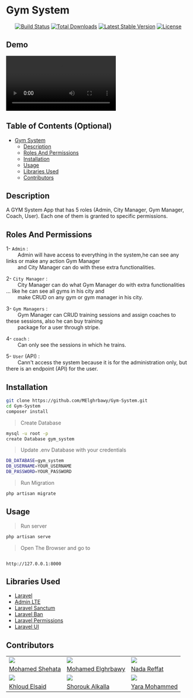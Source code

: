 # Gym System

<p align="center">
<a href="https://travis-ci.org/laravel/framework"><img src="https://travis-ci.org/laravel/framework.svg" alt="Build Status"></a>
<a href="https://packagist.org/packages/laravel/framework"><img src="https://img.shields.io/packagist/dt/laravel/framework" alt="Total Downloads"></a>
<a href="https://packagist.org/packages/laravel/framework"><img src="https://img.shields.io/packagist/v/laravel/framework" alt="Latest Stable Version"></a>
<a href="https://packagist.org/packages/laravel/framework"><img src="https://img.shields.io/packagist/l/laravel/framework" alt="License"></a>
</p>

## Demo
<video controls>
  <source src="documentation\video\VID-20220910-WA00111.mp4" type="video/mp4">
</video>

## Table of Contents (Optional)

-   [Gym System](#gym-app)
    -   [Description](#description)
    -   [Roles And Permissions](#roles-and-permissions)
    -   [Installation](#installation)
    -   [Usage](#usage)
    -   [Libraries Used](#libraries-used)
    -   [Contributors](#contributors)

## Description

A GYM System App that has 5 roles (Admin, City Manager, Gym Manager, Coach, User). Each one of them is granted to specific permissions.

## Roles And Permissions

1- `Admin` :  
&nbsp; &nbsp; &nbsp; &nbsp; Admin will have access to everything in the system,he can see any links or make any action Gym Manager  
&nbsp; &nbsp; &nbsp; &nbsp; and City Manager can do with these extra functionalities.

2- `City Manager` :  
&nbsp; &nbsp; &nbsp; &nbsp; City Manager can do what Gym Manager do with extra functionalities … like he can see all gyms in his city and  
&nbsp; &nbsp; &nbsp; &nbsp; make CRUD on any gym or gym manager in his city.

3- `Gym Managers` :  
&nbsp; &nbsp; &nbsp; &nbsp; Gym Manager can CRUD training sessions and assign coaches to these sessions, also he can buy training  
&nbsp; &nbsp; &nbsp; &nbsp; package for a user through stripe.

4- `coach` :  
&nbsp; &nbsp; &nbsp; &nbsp; Can only see the sessions in which he trains.

5- `User` (API) :  
&nbsp; &nbsp; &nbsp; &nbsp; Cann't access the system because it is for the administration only, but there is an endpoint (API) for the user.

## Installation

```bash
git clone https://github.com/MElghrbawy/Gym-System.git
cd Gym-System
composer install
```

> Create Database

```bash
mysql -u root -p
create Database gym_system
```

> Update .env Database with your credentials

```bash
DB_DATABASE=gym_system
DB_USERNAME=YOUR_USERNAME
DB_PASSWORD=YOUR_PASSWORD
```

> Run Migration

```bash
php artisan migrate
```

## Usage

> Run server

```bash
php artisan serve
```

> Open The Browser and go to

```

http://127.0.0.1:8000

```

## Libraries Used

-   [Laravel](https://laravel.com/)
-   [Admin LTE](https://adminlte.io/)
-   [Laravel Sanctum](https://github.com/laravel/sanctum/)
-   [Laravel Ban](https://github.com/cybercog/laravel-ban/)
-   [Laravel Permissions](https://github.com/spatie/laravel-permission/)
-   [Laravel UI](https://github.com/laravel/ui)

## Contributors

<table>
  <tr>
    <td>
      <img src="https://avatars.githubusercontent.com/u/33490779?v=4" />
    </td>
    <td>
      <img src="https://avatars.githubusercontent.com/u/97922599?v=4" />
    </td>
    <td>
      <img src="https://avatars.githubusercontent.com/u/97697512?v=4" />
    </td>
  </tr>
  <tr>
    <td>
      <a href="https://github.com/MohamedShehata15">Mohamed Shehata</a>
    </td>
      <td>
      <a href="https://github.com/MElghrbawy">Mohamed Elghrbawy</a>
    </td>
     <td>
      <a href="https://github.com/nadareffat98">Nada Reffat</a>
    </td>
  </tr>
  <tr>
    <td>
      <img src="https://avatars.githubusercontent.com/u/83234154?v=4" />
    </td>
    <td>
      <img src="https://avatars.githubusercontent.com/u/97697351?v=4" />
    </td>
    <td>
      <img src="https://avatars.githubusercontent.com/u/97316532?v=4" />
    </td>
  </tr>
  <tr>
    <td>
      <a href="https://github.com/khloud44">Khloud Elsaid</a>
    </td>
      <td>
      <a href="https://github.com/shoroukalkalla">Shorouk Alkalla</a>
    </td>
     <td>
      <a href="https://github.com/YaraMohammed98">Yara Mohammed</a>
    </td>
  </tr>
</table>
